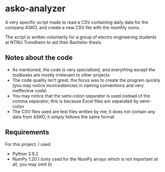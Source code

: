 # asko-analyzer
A very specific script made to read a CSV containing daily data for the company ASKO, and create a new CSV file with the monthly sums.

The script is written voluntarily for a group of electro engineering students at NTNU Trondheim to aid their Bachelor thesis.

## Notes about the code
- As mentioned, the code is very specialized, and everything except the toolboxes are mostly irrelevant to other projects
- The code quality isn't great, the focus was to create the program quickly (you may notice inconsistencies in naming conventions and very ineffective code)
- You may notice that the semi-colon separator is used instead of the comma separator; this is because Excel files are separated by semi-colon
- The CSV files used are test files written by me; it does not contain any data from ASKO, it simply follows the same format

## Requirements
For this project, I used
- Python 3.9.2
- NumPy 1.20.1 (only used for the NumPy arrays which is not important at all, you may omit it)
